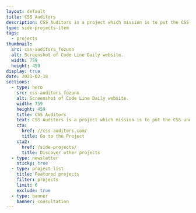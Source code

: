 ```yaml
---
layout: default
title: CSS Auditors
description: CSS Auditors is a project which mission is to put the CSS under the spotlight and educate developers about its importance.
type: side-projects-item
tags:
  - projects
thumbnail:
  src: css-auditors_fozunn
  alt: Screenshot of Code Line Daily website.
  width: 759
  height: 459
display: true
date: 2021-02-18
sections:
  - type: hero
    src: css-auditors_fozunn
    alt: Screenshot of Code Line Daily website.
    width: 759
    height: 459
    title: CSS Auditors
    text: CSS Auditors is a project which mission is to put the CSS under the spotlight and educate developers about its importance.
    cta:
      href: //css-auditors.com/
      title: Go to the Project
    cta2:
      href: /side-projects/
      title: Discover other projects
  - type: newsletter
    sticky: true
  - type: project-list
    title: Featured projects
    filter: projects
    limit: 6
    exclude: true
  - type: banner
    banner: consultation
---
```

